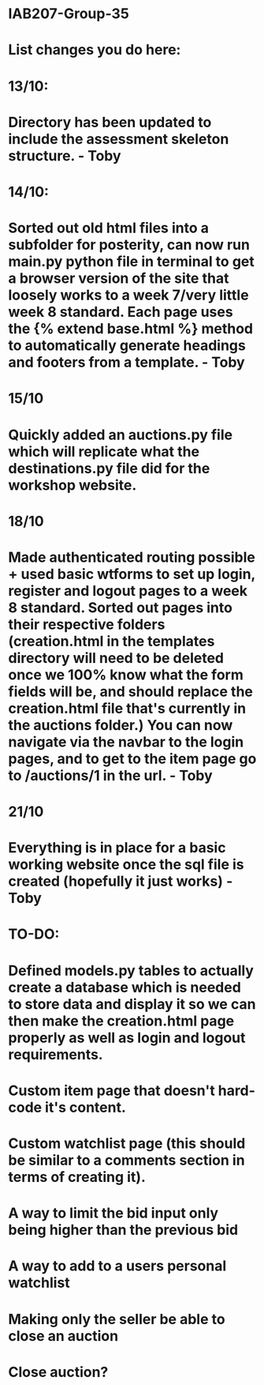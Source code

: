 # IAB207-Group-35
# List changes you do here:

# 13/10:
# Directory has been updated to include the assessment skeleton structure. - Toby

# 14/10:
# Sorted out old html files into a subfolder for posterity, can now run main.py python file in terminal to get a browser version of the site that  loosely works to a week 7/very little week 8 standard. Each page uses the {% extend base.html %} method to automatically generate headings and footers from a template. - Toby

# 15/10
# Quickly added an auctions.py file which will replicate what the destinations.py file did for the workshop website.

# 18/10
# Made authenticated routing possible + used basic wtforms to set up login, register and logout pages to a week 8 standard. Sorted out pages into their respective folders (creation.html in the templates directory will need to be deleted once we 100% know what the form fields will be, and should replace the creation.html file that's currently in the auctions folder.) You can now navigate via the navbar to the login pages, and to get to the item page go to /auctions/1 in the url. - Toby

# 21/10
# Everything is in place for a basic working website once the sql file is created (hopefully it just works) - Toby

# TO-DO: 
# Defined models.py tables to actually create a database which is needed to store data and display it so we can then make the creation.html page properly as well as login and logout requirements.
# Custom item page that doesn't hard-code it's content.
# Custom watchlist page (this should be similar to a comments section in terms of creating it).
# A way to limit the bid input only being higher than the previous bid
# A way to add to a users personal watchlist
# Making only the seller be able to close an auction
# Close auction?
